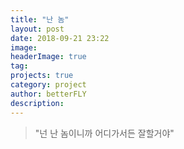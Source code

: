 ```yaml
---
title: "난 놈"
layout: post
date: 2018-09-21 23:22
image: 
headerImage: true
tag: 
projects: true
category: project
author: betterFLY
description:
---
```


>"넌 난 놈이니까 어디가서든 잘할거야"